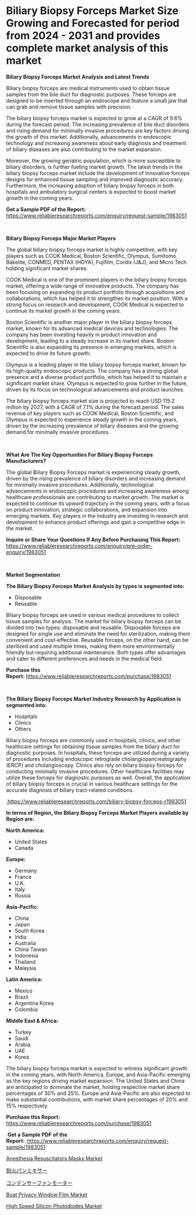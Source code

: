 <p><h1>Biliary Biopsy Forceps Market Size Growing and Forecasted for period from 2024 - 2031 and provides complete market analysis of this market</h1></p><p><strong>Biliary Biopsy Forceps Market Analysis and Latest Trends</strong></p>
<p><p>Biliary biopsy forceps are medical instruments used to obtain tissue samples from the bile duct for diagnostic purposes. These forceps are designed to be inserted through an endoscope and feature a small jaw that can grab and remove tissue samples with precision.</p><p>The biliary biopsy forceps market is expected to grow at a CAGR of 9.6% during the forecast period. The increasing prevalence of bile duct disorders and rising demand for minimally invasive procedures are key factors driving the growth of this market. Additionally, advancements in endoscopic technology and increasing awareness about early diagnosis and treatment of biliary diseases are also contributing to the market expansion.</p><p>Moreover, the growing geriatric population, which is more susceptible to biliary disorders, is further fueling market growth. The latest trends in the biliary biopsy forceps market include the development of innovative forceps designs for enhanced tissue sampling and improved diagnostic accuracy. Furthermore, the increasing adoption of biliary biopsy forceps in both hospitals and ambulatory surgical centers is expected to boost market growth in the coming years.</p></p>
<p><strong>Get a Sample PDF of the Report:&nbsp;</strong> <a href="https://www.reliableresearchreports.com/enquiry/request-sample/1983051">https://www.reliableresearchreports.com/enquiry/request-sample/1983051</a></p>
<p>&nbsp;</p>
<p><strong>Biliary Biopsy Forceps Major Market Players</strong></p>
<p><p>The global biliary biopsy forceps market is highly competitive, with key players such as COOK Medical, Boston Scientific, Olympus, Sumitomo Bakelite, CONMED, PENTAX (HOYA), Fujifilm, Cordis (J&J), and Micro Tech holding significant market shares.</p><p>COOK Medical is one of the prominent players in the biliary biopsy forceps market, offering a wide range of innovative products. The company has been focusing on expanding its product portfolio through acquisitions and collaborations, which has helped it to strengthen its market position. With a strong focus on research and development, COOK Medical is expected to continue its market growth in the coming years.</p><p>Boston Scientific is another major player in the biliary biopsy forceps market, known for its advanced medical devices and technologies. The company has been investing heavily in product innovation and development, leading to a steady increase in its market share. Boston Scientific is also expanding its presence in emerging markets, which is expected to drive its future growth.</p><p>Olympus is a leading player in the biliary biopsy forceps market, known for its high-quality endoscopic products. The company has a strong global presence and a diverse product portfolio, which has helped it to maintain a significant market share. Olympus is expected to grow further in the future, driven by its focus on technological advancements and product launches.</p><p>The biliary biopsy forceps market size is projected to reach USD 115.2 million by 2027, with a CAGR of 7.1% during the forecast period. The sales revenue of key players such as COOK Medical, Boston Scientific, and Olympus is expected to experience steady growth in the coming years, driven by the increasing prevalence of biliary diseases and the growing demand for minimally invasive procedures.</p></p>
<p>&nbsp;</p>
<p><strong>What Are The Key Opportunities For Biliary Biopsy Forceps Manufacturers?</strong></p>
<p><p>The global Biliary Biopsy Forceps market is experiencing steady growth, driven by the rising prevalence of biliary disorders and increasing demand for minimally invasive procedures. Additionally, technological advancements in endoscopic procedures and increasing awareness among healthcare professionals are contributing to market growth. The market is expected to continue its upward trajectory in the coming years, with a focus on product innovation, strategic collaborations, and expansion into emerging markets. Key players in the industry are investing in research and development to enhance product offerings and gain a competitive edge in the market.</p></p>
<p><strong>Inquire or Share Your Questions If Any Before Purchasing This Report:</strong> <a href="https://www.reliableresearchreports.com/enquiry/pre-order-enquiry/1983051">https://www.reliableresearchreports.com/enquiry/pre-order-enquiry/1983051</a></p>
<p>&nbsp;</p>
<p><strong>Market Segmentation</strong></p>
<p><strong>The Biliary Biopsy Forceps Market Analysis by types is segmented into:</strong></p>
<p><ul><li>Disposable</li><li>Reusable</li></ul></p>
<p><p>Biliary biopsy forceps are used in various medical procedures to collect tissue samples for analysis. The market for biliary biopsy forceps can be divided into two types: disposable and reusable. Disposable forceps are designed for single use and eliminate the need for sterilization, making them convenient and cost-effective. Reusable forceps, on the other hand, can be sterilized and used multiple times, making them more environmentally friendly but requiring additional maintenance. Both types offer advantages and cater to different preferences and needs in the medical field.</p></p>
<p><strong>Purchase this Report:&nbsp;</strong><a href="https://www.reliableresearchreports.com/purchase/1983051">https://www.reliableresearchreports.com/purchase/1983051</a></p>
<p>&nbsp;</p>
<p><strong>The Biliary Biopsy Forceps Market Industry Research by Application is segmented into:</strong></p>
<p><ul><li>Hospitals</li><li>Clinics</li><li>Others</li></ul></p>
<p><p>Biliary biopsy forceps are commonly used in hospitals, clinics, and other healthcare settings for obtaining tissue samples from the biliary duct for diagnostic purposes. In hospitals, these forceps are utilized during a variety of procedures including endoscopic retrograde cholangiopancreatography (ERCP) and cholangioscopy. Clinics also rely on biliary biopsy forceps for conducting minimally invasive procedures. Other healthcare facilities may utilize these forceps for diagnostic purposes as well. Overall, the application of biliary biopsy forceps is crucial in various healthcare settings for the accurate diagnosis of biliary tract-related conditions.</p></p>
<p><a href="https://www.reliableresearchreports.com/biliary-biopsy-forceps-r1983051">&nbsp;https://www.reliableresearchreports.com/biliary-biopsy-forceps-r1983051</a></p>
<p><strong>In terms of Region, the Biliary Biopsy Forceps Market Players available by Region are:</strong></p>
<p>
    <p> <strong> North America: </strong>
        <ul>
            <li>United States</li>
            <li>Canada</li>
        </ul>
        </p> 
    <p> <strong> Europe: </strong>
        <ul>
            <li>Germany</li>
            <li>France</li>
            <li>U.K.</li>
            <li>Italy</li>
            <li>Russia</li>
        </ul>
        </p> 
    <p> <strong> Asia-Pacific: </strong>
        <ul>
            <li>China</li>
            <li>Japan</li>
            <li>South Korea</li>
            <li>India</li>
            <li>Australia</li>
            <li>China Taiwan</li>
            <li>Indonesia</li>
            <li>Thailand</li>
            <li>Malaysia</li>
        </ul>
        </p> 
    <p> <strong> Latin America: </strong>
        <ul>
            <li>Mexico</li>
            <li>Brazil</li>
            <li>Argentina Korea</li>
            <li>Colombia</li>
        </ul>
        </p> 
    <p> <strong> Middle East & Africa: </strong>
        <ul>
            <li>Turkey</li>
            <li>Saudi</li>
            <li>Arabia</li>
            <li>UAE</li>
            <li>Korea</li>
        </ul>
    </p>
    </p>
<p><p>The biliary biopsy forceps market is expected to witness significant growth in the coming years, with North America, Europe, and Asia-Pacific emerging as the key regions driving market expansion. The United States and China are anticipated to dominate the market, holding respective market share percentages of 30% and 25%. Europe and Asia-Pacific are also expected to make substantial contributions, with market share percentages of 20% and 15% respectively.</p></p>
<p><strong>Purchase this Report: </strong><a href="https://www.reliableresearchreports.com/purchase/1983051">https://www.reliableresearchreports.com/purchase/1983051</a></p>
<p>&nbsp;<strong>Get a Sample PDF of the Report:&nbsp;&nbsp;</strong><a href="https://www.reliableresearchreports.com/enquiry/request-sample/1983051">https://www.reliableresearchreports.com/enquiry/request-sample/1983051</a></p>
<p><strong></strong></p>
<p><p><a href="https://github.com/mbisetmhermsr/Market-Research-Report-List-2/blob/main/anesthesia-resuscitators-masks-market.md">Anesthesia Resuscitators Masks Market</a></p><p><a href="https://github.com/reliezer65/Market-Research-Report-List-1/blob/main/448563152355.md">耐火パンミキサー</a></p><p><a href="https://github.com/RodHoppe07/Market-Research-Report-List-1/blob/main/391308852354.md">コンデンサーファンモーター</a></p><p><a href="https://issuu.com/reportprime-2/docs/boat-privacy-window-film-market-size-2030.pptx">Boat Privacy Window Film Market</a></p><p><a href="https://www.linkedin.com/pulse/decoding-high-speed-silicon-photodiodes-market-metrics-share-sizne?trackingId=6Soyx8gfOIWFBPGw%2FfSknw%3D%3D">High Speed Silicon Photodiodes Market</a></p></p>